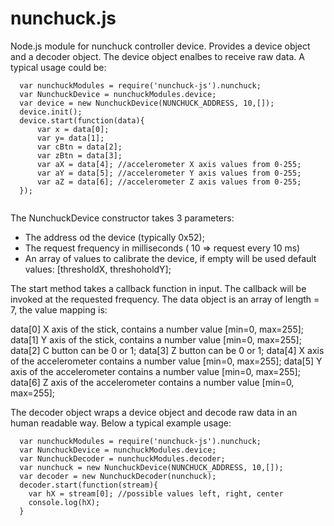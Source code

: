 # nunchuck.js
Node.js module for nunchuck controller device. Provides a device object and a decoder object.
The device object enalbes to receive raw data. A typical usage could be:

```
  var nunchuckModules = require('nunchuck-js').nunchuck;
  var NunchuckDevice = nunchuckModules.device;
  var device = new NunchuckDevice(NUNCHUCK_ADDRESS, 10,[]);
  device.init();
  device.start(function(data){
      var x = data[0]; 
      var y= data[1];  
      var cBtn = data[2]; 
      var zBtn = data[3]; 
      var aX = data[4]; //accelerometer X axis values from 0-255;
      var aY = data[5]; //accelerometer Y axis values from 0-255;
      var aZ = data[6]; //accelerometer Z axis values from 0-255;
  });
  
```
The NunchuckDevice constructor takes 3 parameters:
 - The address od the device (typically 0x52);
 - The request frequency in milliseconds ( 10 => request every 10 ms)
 - An array of values to calibrate the device, if empty will be used default values: [thresholdX, threshoholdY];
 
The start method takes a callback function in input. The callback will be invoked at the requested frequency. 
The data object is an array of length = 7, the value mapping is:
  
data[0] X axis of the stick, contains a number value [min=0, max=255];
data[1] Y axis of the stick, contains a number value [min=0, max=255];
data[2] C button can be 0 or 1;
data[3] Z button can be 0 or 1;
data[4] X axis of the accelerometer contains a number value [min=0, max=255];
data[5] Y axis of the accelerometer contains a number value [min=0, max=255];
data[6] Z axis of the accelerometer contains a number value [min=0, max=255];


The decoder object wraps a device object and decode raw data in an human readable way. Below a typical example usage:
```
  var nunchuckModules = require('nunchuck-js').nunchuck;
  var NunchuckDevice = nunchuckModules.device;
  var NunchuckDecoder = nunchuckModules.decoder;
  var nunchuck = new NunchuckDevice(NUNCHUCK_ADDRESS, 10,[]);
  var decoder = new NunchuckDecoder(nunchuck);
  decoder.start(function(stream){
    var hX = stream[0]; //possible values left, right, center
    console.log(hX);
  }
```
